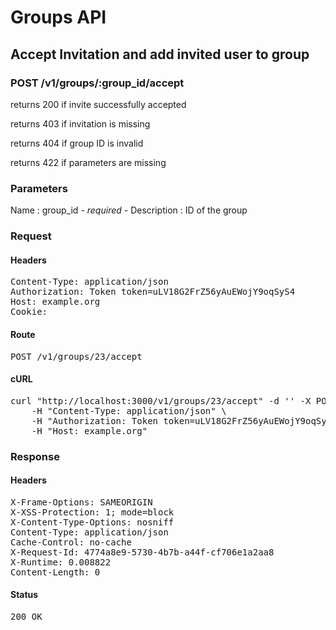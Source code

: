 # Groups API

## Accept Invitation and add invited user to group

### POST /v1/groups/:group_id/accept

returns 200 if invite successfully accepted

returns 403 if invitation is missing

returns 404 if group ID is invalid

returns 422 if parameters are missing

### Parameters

Name : group_id *- required -*
Description : ID of the group

### Request

#### Headers

<pre>Content-Type: application/json
Authorization: Token token=uLV18G2FrZ56yAuEWojY9oqSyS4
Host: example.org
Cookie: </pre>

#### Route

<pre>POST /v1/groups/23/accept</pre>

#### cURL

<pre class="request">curl &quot;http://localhost:3000/v1/groups/23/accept&quot; -d &#39;&#39; -X POST \
	-H &quot;Content-Type: application/json&quot; \
	-H &quot;Authorization: Token token=uLV18G2FrZ56yAuEWojY9oqSyS4&quot; \
	-H &quot;Host: example.org&quot;</pre>

### Response

#### Headers

<pre>X-Frame-Options: SAMEORIGIN
X-XSS-Protection: 1; mode=block
X-Content-Type-Options: nosniff
Content-Type: application/json
Cache-Control: no-cache
X-Request-Id: 4774a8e9-5730-4b7b-a44f-cf706e1a2aa8
X-Runtime: 0.008822
Content-Length: 0</pre>

#### Status

<pre>200 OK</pre>

